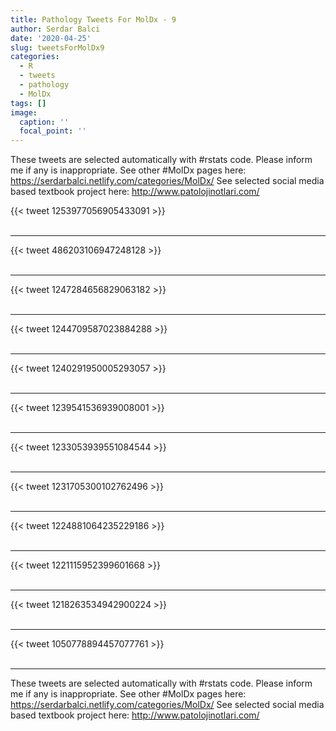 ```yaml
---
title: Pathology Tweets For MolDx - 9
author: Serdar Balci
date: '2020-04-25'
slug: tweetsForMolDx9
categories:
  - R
  - tweets
  - pathology
  - MolDx
tags: []
image:
  caption: ''
  focal_point: ''
---
```



These tweets are selected automatically with #rstats code. Please inform me if any is inappropriate.
See other #MolDx pages here: https://serdarbalci.netlify.com/categories/MolDx/ 
See selected social media based textbook project here: http://www.patolojinotlari.com/

{{< tweet 1253977056905433091 >}}
<br>
<br>
<hr>
{{< tweet 486203106947248128 >}}
<br>
<br>
<hr>
{{< tweet 1247284656829063182 >}}
<br>
<br>
<hr>
{{< tweet 1244709587023884288 >}}
<br>
<br>
<hr>
{{< tweet 1240291950005293057 >}}
<br>
<br>
<hr>
{{< tweet 1239541536939008001 >}}
<br>
<br>
<hr>
{{< tweet 1233053939551084544 >}}
<br>
<br>
<hr>
{{< tweet 1231705300102762496 >}}
<br>
<br>
<hr>
{{< tweet 1224881064235229186 >}}
<br>
<br>
<hr>
{{< tweet 1221115952399601668 >}}
<br>
<br>
<hr>
{{< tweet 1218263534942900224 >}}
<br>
<br>
<hr>
{{< tweet 1050778894457077761 >}}
<br>
<br>
<hr>


These tweets are selected automatically with #rstats code. Please inform me if any is inappropriate.
See other #MolDx pages here: https://serdarbalci.netlify.com/categories/MolDx/ 
See selected social media based textbook project here: http://www.patolojinotlari.com/
